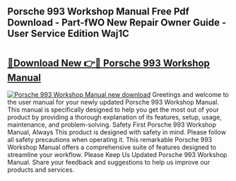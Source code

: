 ## Porsche 993 Workshop Manual Free Pdf Download - Part-fWO New Repair Owner Guide - User Service Edition Waj1C

# <h2><a href="http://cf17604.oget.top/?id=Porsche+993+Workshop+Manual">🔗Download New 👉🔴 Porsche 993 Workshop Manual</a></h2>

[![Porsche 993 Workshop Manual new download](https://i.imgur.com/5g1atiW.png)](http://cf17604.oget.top/?id=Porsche+993+Workshop+Manual)
Greetings and welcome to the user manual for your newly updated Porsche 993 Workshop Manual. This manual is specifically designed to help you get the most out of your product by providing a thorough explanation of its features, setup, usage, maintenance, and problem-solving. Safety First Porsche 993 Workshop Manual, Always This product is designed with safety in mind. Please follow all safety precautions when operating it. This remarkable Porsche 993 Workshop Manual offers a comprehensive suite of features designed to streamline your workflow. Please Keep Us Updated Porsche 993 Workshop Manual. Share your feedback and suggestions to help us improve our products and services.

